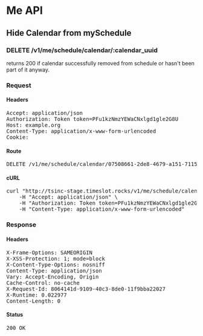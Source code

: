# Me API

## Hide Calendar from mySchedule

### DELETE /v1/me/schedule/calendar/:calendar_uuid

returns 200 if calendar successfully removed from schedule or hasn&#39;t been part of it anyway.
### Request

#### Headers

<pre>Accept: application/json
Authorization: Token token=PFu1kzNmzYEWaCNxlgd1gle2G8U
Host: example.org
Content-Type: application/x-www-form-urlencoded
Cookie: </pre>

#### Route

<pre>DELETE /v1/me/schedule/calendar/07508661-2de8-4679-a151-71151de159c5</pre>

#### cURL

<pre class="request">curl &quot;http://tsinc-stage.timeslot.rocks/v1/me/schedule/calendar/07508661-2de8-4679-a151-71151de159c5&quot; -d &#39;&#39; -X DELETE \
	-H &quot;Accept: application/json&quot; \
	-H &quot;Authorization: Token token=PFu1kzNmzYEWaCNxlgd1gle2G8U&quot; \
	-H &quot;Content-Type: application/x-www-form-urlencoded&quot;</pre>

### Response

#### Headers

<pre>X-Frame-Options: SAMEORIGIN
X-XSS-Protection: 1; mode=block
X-Content-Type-Options: nosniff
Content-Type: application/json
Vary: Accept-Encoding, Origin
Cache-Control: no-cache
X-Request-Id: 8064141d-9109-40c3-8de0-11f9bba22027
X-Runtime: 0.022977
Content-Length: 0</pre>

#### Status

<pre>200 OK</pre>

